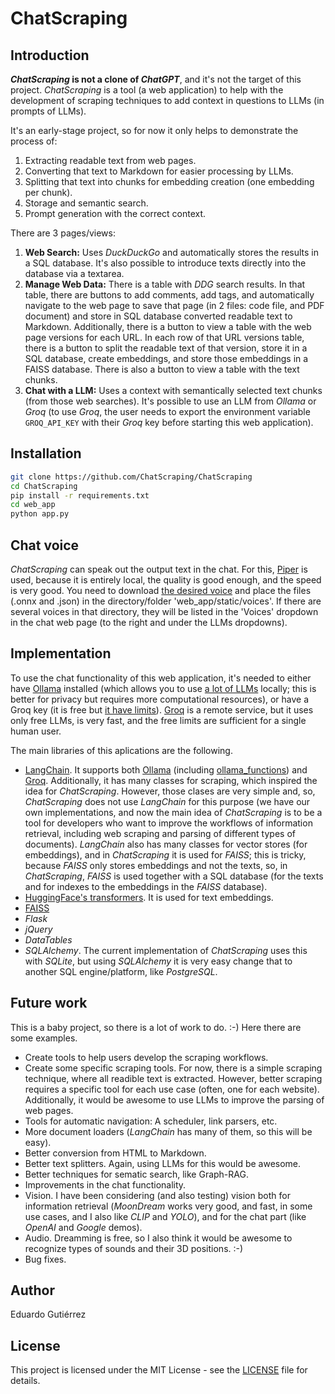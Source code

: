 # ChatScraping

## Introduction

***ChatScraping* is not a clone of *ChatGPT***, and it's not the target of this project. *ChatScraping* is a tool (a web application) to help with the development of scraping techniques to add context in questions to LLMs (in prompts of LLMs).

It's an early-stage project, so for now it only helps to demonstrate the process of:
1. Extracting readable text from web pages.
2. Converting that text to Markdown for easier processing by LLMs.
3. Splitting that text into chunks for embedding creation (one embedding per chunk).
4. Storage and semantic search.
5. Prompt generation with the correct context.

There are 3 pages/views:
1. **Web Search:** Uses *DuckDuckGo* and automatically stores the results in a SQL database. It's also possible to introduce texts directly into the database via a textarea.
2. **Manage Web Data:** There is a table with *DDG* search results. In that table, there are buttons to add comments, add tags, and automatically navigate to the web page to save that page (in 2 files: code file, and PDF document) and store in SQL database converted readable text to Markdown. Additionally, there is a button to view a table with the web page versions for each URL. In each row of that URL versions table, there is a button to split the readable text of that version, store it in a SQL database, create embeddings, and store those embeddings in a FAISS database. There is also a button to view a table with the text chunks.
3. **Chat with a LLM:** Uses a context with semantically selected text chunks (from those web searches). It's possible to use an LLM from *Ollama* or *Groq* (to use *Groq*, the user needs to export the environment variable `GROQ_API_KEY` with their *Groq* key before starting this web application).

## Installation

```sh
git clone https://github.com/ChatScraping/ChatScraping
cd ChatScraping
pip install -r requirements.txt
cd web_app
python app.py
```

## Chat voice

*ChatScraping* can speak out the output text in the chat. For this, [Piper](https://github.com/rhasspy/piper) is used, because it is entirely local, the quality is good enough, and the speed is very good. You need to download [the desired voice](https://github.com/rhasspy/piper/blob/master/VOICES.md) and place the files (.onnx and .json) in the directory/folder 'web_app/static/voices'. If there are several voices in that directory, they will be listed in the 'Voices' dropdown in the chat web page (to the right and under the LLMs dropdowns).

## Implementation

To use the chat functionality of this web application, it's needed to either have [Ollama](https://ollama.com) installed (which allows you to use [a lot of LLMs](https://ollama.com/library?sort=newest) locally; this is better for privacy but requires more computational resources), or have a Groq key (it is free but [it have limits](https://console.groq.com/settings/limits)). [Groq](https://console.groq.com/playground) is a remote service, but it uses only free LLMs, is very fast, and the free limits are sufficient for a single human user.

The main libraries of this aplications are the following.

 - [LangChain](https://github.com/langchain-ai/langchain). It supports both [Ollama](https://python.langchain.com/v0.2/docs/integrations/llms/ollama/) (including [ollama_functions](https://python.langchain.com/v0.2/docs/integrations/chat/ollama_functions/)) and [Groq](https://python.langchain.com/v0.1/docs/integrations/chat/groq/). Additionally, it has many classes for scraping,  which inspired the idea for *ChatScraping*. However, those clases are very simple and, so, *ChatScraping* does not use *LangChain* for this purpose (we have our own implementations, and now the main idea of *ChatScraping* is to be a tool for developers who want to improve the workflows of information retrieval, including web scraping and parsing of different types of documents). *LangChain* also has many classes for vector stores (for embeddings), and in *ChatScraping* it is used for *FAISS*; this is tricky, because *FAISS* only stores embeddings and not the texts, so, in *ChatScraping*, *FAISS* is used together with a SQL database (for the texts and for indexes to the embeddings in the *FAISS* database).
 - [HuggingFace's transformers](https://github.com/huggingface/transformers). It is used for text embeddings.
 - [FAISS](https://github.com/facebookresearch/faiss)
 - *Flask*
 - *jQuery*
 - *DataTables*
 - *SQLAlchemy*. The current implementation of *ChatScraping* uses this with *SQLite*, but using *SQLAlchemy* it is very easy change that to another SQL engine/platform, like *PostgreSQL*.

## Future work

This is a baby project, so there is a lot of work to do. :-) Here there are some examples.

- Create tools to help users develop the scraping workflows.
- Create some specific scraping tools. For now, there is a simple scraping technique, where all readible text is extracted. However, better scraping requires a specific tool for each use case (often, one for each website). Additionally, it would be awesome to use LLMs to improve the parsing of web pages.
- Tools for automatic navigation: A scheduler, link parsers, etc.
- More document loaders (*LangChain* has many of them, so this will be easy).
- Better conversion from HTML to Markdown.
- Better text splitters. Again, using LLMs for this would be awesome.
- Better techniques for sematic search, like Graph-RAG.
- Improvements in the chat functionality.
- Vision. I have been considering (and also testing) vision both for information retrieval (*MoonDream* works very good, and fast, in some use cases, and I also like *CLIP* and *YOLO*), and for the chat part (like *OpenAI* and *Google* demos).
- Audio. Dreamming is free, so I also think it would be awesome to recognize types of sounds and their 3D positions. :-)
- Bug fixes.

## Author

Eduardo Gutiérrez

## License

This project is licensed under the MIT License - see the [LICENSE](LICENSE) file for details.
